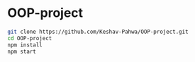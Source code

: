# OOP-project

```bash
git clone https://github.com/Keshav-Pahwa/OOP-project.git
cd OOP-project
npm install
npm start
```
